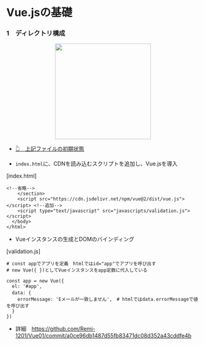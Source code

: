 # Vue.jsの基礎

### 1　ディレクトリ構成

<div align="center"><img src="https://user-images.githubusercontent.com/97021497/203207027-0614b1ef-7ce1-4101-8387-fd93edaa99a9.png" width="250"></div>

- [👆　上記ファイルの初期状態](https://github.com/Remi-1201/Vue01/commit/a0ce96db1487d55fb83471dc08d352a43cddfe4b#diff-6cdd3ca3c244a9d5f7437e8810d2bbd2cf91393e6e64d289c896d8bc7d2fc6cd "first commit")

- `index.html`に、CDNを読み込むスクリプトを追加し、Vue.jsを導入

[index.html]
```
<!--省略-->
    </section>
    <script src="https://cdn.jsdelivr.net/npm/vue@2/dist/vue.js"></script> <!--追加-->
    <script type="text/javascript" src="javascripts/validation.js"></script>
  </body>
</html>
```

- Vueインスタンスの生成とDOMのバインディング

[validation.js]

```
# const appでアプリを定義　htmlではid="app"でアプリを呼び出す
# new Vue({ })としてVueインスタンスをapp定数に代入している

const app = new Vue({
  el: '#app',
  data: {  　
    errorMessage: 'Eメールが一致しません',　# htmlではdata.errorMessageで値を呼び出す
  }
})
```

- 詳細　https://github.com/Remi-1201/Vue01/commit/a0ce96db1487d55fb83471dc08d352a43cddfe4b
